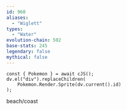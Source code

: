 ```yaml
---
id: 960
aliases:
  - "Wiglett"
types:
  - "Water"
evolution-chain: 502
base-stats: 245
legendary: false
mythical: false
---
```

```dataviewjs
const { Pokemon } = await cJS();
dv.el("div").replaceChildren(
	Pokemon.Render.Sprite(dv.current().id)
);
```

beach/coast
